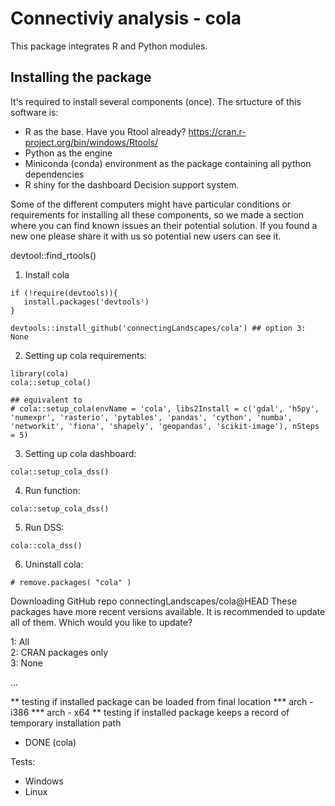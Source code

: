 #  Connectiviy analysis - cola

This package integrates R and Python modules. 


## Installing the package
It's required to install several components (once). The srtucture of this software is:
- R as the base. Have you Rtool already? https://cran.r-project.org/bin/windows/Rtools/
- Python as the engine
- Miniconda (conda) environment as the package containing all python dependencies
- R shiny for the dashboard Decision support system.

Some of the different computers might have particular conditions or requirements for installing all these components, so we made a section where you can find known issues an their potential solution. If you found a new one please share it with us so potential new users can see it.

devtool::find_rtools()

1.  Install cola
```{r}
if (!require(devtools)){
   install.packages('devtools')
}

devtools::install_github('connectingLandscapes/cola') ## option 3: None
```
  
2. Setting up cola requirements:
```{r}
library(cola)
cola::setup_cola()

## equivalent to 
# cola::setup_cola(envName = 'cola', libs2Install = c('gdal', 'h5py', 'numexpr', 'rasterio', 'pytables', 'pandas', 'cython', 'numba', 'networkit', 'fiona', 'shapely', 'geopandas', 'scikit-image'), nSteps = 5)
```

3. Setting up cola dashboard:
```{r}
cola::setup_cola_dss()
```

4. Run function:
```{r}
cola::setup_cola_dss()
```

5. Run DSS:
```{r}
cola::cola_dss()
```

6. Uninstall cola:
```{r}
# remove.packages( "cola" )
```



Downloading GitHub repo connectingLandscapes/cola@HEAD
These packages have more recent versions available.
It is recommended to update all of them.
Which would you like to update?

 1: All                                    
 2: CRAN packages only                     
 3: None                              

...

** testing if installed package can be loaded from final location
*** arch - i386
*** arch - x64
** testing if installed package keeps a record of temporary installation path
* DONE (cola)

Tests:
- Windows
- Linux

